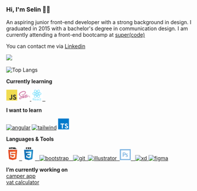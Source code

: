 ### Hi, I'm Selin 👋🏽

An aspiring junior front-end developer with a strong background in design. I graduated in 2015 with a bachelor's degree in communication design. 
I am currently attending a front-end bootcamp at [super(code)](https://www.super-code.de/)

You can contact me via [Linkedin](https://www.linkedin.com/in/selin-%C3%A7inal-6b28051a7/)

![](https://komarev.com/ghpvc/?username=cinalselin&color=ff69b4)

![Top Langs](https://github-readme-stats.vercel.app/api/top-langs/?username=cinalselin&langs_count=8&layout=compact&show_icons=true&title_color=ffffff&icon_color=34abeb&text_color=daf7dc&bg_color=0000)

**Currently learning**
<p align="left">
    <a href="https://developer.mozilla.org/en-US/docs/Web/JavaScript" target="_blank" rel="noreferrer"> <img
                src="https://raw.githubusercontent.com/devicons/devicon/master/icons/javascript/javascript-original.svg"
                alt="javascript" width="30" height="30" /></a>
        <a href="https://sass-lang.com" target="_blank" rel="noreferrer"> <img
            src="https://raw.githubusercontent.com/devicons/devicon/master/icons/sass/sass-original.svg" alt="sass"
            width="30" height="30" /> </a>
      <a href="https://reactjs.org/" target="_blank" rel="noreferrer"> <img
            src="https://raw.githubusercontent.com/devicons/devicon/master/icons/react/react-original-wordmark.svg"
            alt="react" width="30" height="30" /> &nbsp;</a>
   
   </p>
         
   **I want to learn**
<p align="left">
    <a href="[https://developer.mozilla.org/en-US/docs/Web/JavaScrip](https://angular.io)t" target="_blank" rel="noreferrer"> <img
                src="https://angular.io/assets/images/logos/angular/angular.svg"
                alt="angular" width="30" height="30" /></a>     <a href="https://tailwindcss.com/" target="_blank" rel="noreferrer"> <img
                src="https://www.vectorlogo.zone/logos/tailwindcss/tailwindcss-icon.svg"
                alt="tailwind" width="30" height="30" /></a>
            <a href="https://www.typescriptlang.org/" target="_blank" rel="noreferrer"> <img
                src="https://raw.githubusercontent.com/devicons/devicon/master/icons/typescript/typescript-original.svg"
                alt="typescript" width="30" height="30" /></a>
   
   </p>

   
**Languages & Tools**
<p align="left">
        <a href="https://www.w3.org/html/" target="_blank" rel="noreferrer"> <img
                src="https://raw.githubusercontent.com/devicons/devicon/master/icons/html5/html5-original-wordmark.svg"
                alt="html5" width="35" height="35" />&nbsp; </a><a href="https://www.w3schools.com/css/" target="_blank" rel="noreferrer"> <img
                src="https://raw.githubusercontent.com/devicons/devicon/master/icons/css3/css3-original-wordmark.svg"
                alt="css3" width="35" height="35" /> &nbsp;</a><a href="https://getbootstrap.com" target="_blank" rel="noreferrer"> <img
                src="https://raw.githubusercontent.com/jmnote/z-icons/master/svg/bootstrap.svg"
                alt="bootstrap" width="30" height="30" /> &nbsp;</a><a href="https://git-scm.com/" target="_blank" rel="noreferrer"> <img
                src="https://www.vectorlogo.zone/logos/git-scm/git-scm-icon.svg" alt="git" width="30" height="30" />&nbsp;</a><a href="https://www.adobe.com/in/products/illustrator.html" target="_blank" rel="noreferrer"> <img
                src="https://www.vectorlogo.zone/logos/adobe_illustrator/adobe_illustrator-icon.svg" alt="illustrator"
                width="30" height="30" />&nbsp; </a><a href="https://www.photoshop.com/en" target="_blank" rel="noreferrer"> <img
                src="https://raw.githubusercontent.com/devicons/devicon/master/icons/photoshop/photoshop-line.svg"
                alt="photoshop" width="30" height="30" /> &nbsp;</a><a href="https://www.adobe.com/products/xd.html" target="_blank" rel="noreferrer"> <img
                src="https://cdn.worldvectorlogo.com/logos/adobe-xd.svg" alt="xd" width="30" height="30" /> </a>
        <a href="https://www.figma.com/" target="_blank" rel="noreferrer"> <img
                src="https://www.vectorlogo.zone/logos/figma/figma-icon.svg" alt="figma" width="30" height="30" /> </a>
    </p>
   
   **I’m currently working on** <br>
[camper app](https://github.com/cinalselin/camper-app) <br> [vat calculator](https://github.com/cinalselin/vat-calculator)

